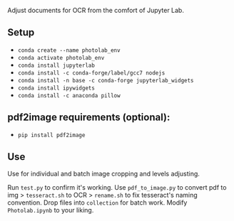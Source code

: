Adjust documents for OCR from the comfort of Jupyter Lab.

## Setup
* `conda create --name photolab_env`
* `conda activate photolab_env`
* `conda install jupyterlab`
* `conda install -c conda-forge/label/gcc7 nodejs`
* `conda install -n base -c conda-forge jupyterlab_widgets`
* `conda install ipywidgets`
* `conda install -c anaconda pillow`

## pdf2image requirements (optional):
* `pip install pdf2image`

## Use
Use for individual and batch image cropping and levels adjusting.

Run ``test.py`` to confirm it's working. Use ``pdf_to_image.py`` to convert pdf to img > ``tesseract.sh`` to OCR > ``rename.sh`` to fix tesseract's naming convention. Drop files into ``collection`` for batch work. Modify ``Photolab.ipynb`` to your liking.

